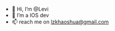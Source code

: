 - 👋 Hi, I’m @Levi
- 🌱 I’m a IOS dev
- 📫 reach me on lzkhaoshua@gmail.com

<!---
LeiZiKang/LeiZiKang is a ✨ special ✨ repository because its `README.md` (this file) appears on your GitHub profile.
You can click the Preview link to take a look at your changes.
--->
